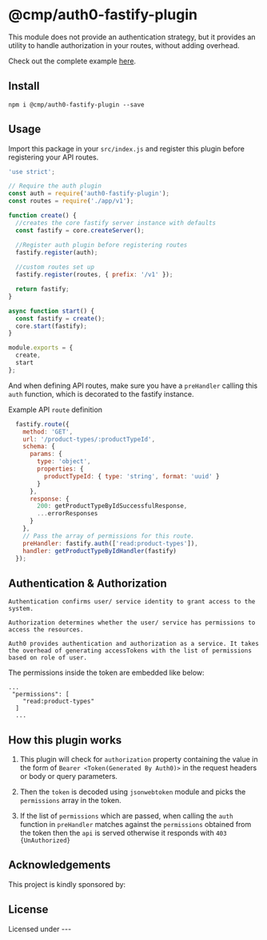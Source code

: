# @cmp/auth0-fastify-plugin

This module does not provide an authentication strategy, but it provides an utility to handle authorization in your routes, without adding overhead.

Check out the complete example [here]().

## Install

```
npm i @cmp/auth0-fastify-plugin --save
```

## Usage

Import this package in your `src/index.js` and register this plugin before registering your API routes.

```js
'use strict';

// Require the auth plugin
const auth = require('auth0-fastify-plugin');
const routes = require('./app/v1');

function create() {
  //creates the core fastify server instance with defaults
  const fastify = core.createServer();

  //Register auth plugin before registering routes
  fastify.register(auth);
  
  //custom routes set up
  fastify.register(routes, { prefix: '/v1' });

  return fastify;
}

async function start() {
  const fastify = create();
  core.start(fastify);
}

module.exports = {
  create,
  start
};
```

And when defining API routes, make sure you have a `preHandler` calling this `auth` function, which is decorated to the fastify instance.

Example API `route` definition
```js
  fastify.route({
    method: 'GET',
    url: '/product-types/:productTypeId',
    schema: {
      params: {
        type: 'object',
        properties: {
          productTypeId: { type: 'string', format: 'uuid' }
        }
      },
      response: {
        200: getProductTypeByIdSuccessfulResponse,
        ...errorResponses
      }
    },
    // Pass the array of permissions for this route.
    preHandler: fastify.auth(['read:product-types']),
    handler: getProductTypeByIdHandler(fastify)
  });
```

## Authentication & Authorization

```Authentication confirms user/ service identity to grant access to the system.```

```Authorization determines whether the user/ service has permissions to access the resources.```

```
Auth0 provides authentication and authorization as a service. It takes the overhead of generating accessTokens with the list of permissions based on role of user.
```

The permissions inside the token are embedded like below:
```
...
 "permissions": [
    "read:product-types"
  ]
  ...
  ```


## How this plugin works

1. This plugin will check for `authorization` property containing the value in the form of `Bearer <Token(Generated By Auth0)>` in the request headers or body or query parameters.

2. Then the `token` is decoded using `jsonwebtoken` module and picks the `permissions` array in the token.
3. If the list of `permissions` which are passed, when calling the `auth` function in `preHandler` matches against the `permissions` obtained from the token then the `api` is served otherwise it responds with `403 {UnAuthorized}`


## Acknowledgements

This project is kindly sponsored by:


## License

Licensed under ---
